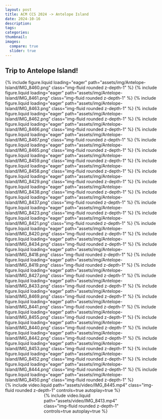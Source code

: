 ```yaml
---
layout: post
title: ACM CCS 2024 -> Antelope Island
date: 2024-10-16
description: 
tags: 
categories: 
thumbnail: 
images:
  compare: true
  slider: true
---
```



Trip to Antelope Island!
---

<swiper-container keyboard="true" navigation="true" pagination="true" pagination-clickable="true" pagination-dynamic-bullets="true" rewind="true">
<swiper-slide>{% include figure.liquid loading="eager" path="assets/img/Antelope-Island/IMG_8460.png" class="img-fluid rounded z-depth-1"  %}</swiper-slide>
<swiper-slide>{% include figure.liquid loading="eager" path="assets/img/Antelope-Island/IMG_8461.png" class="img-fluid rounded z-depth-1"  %}</swiper-slide>
<swiper-slide>{% include figure.liquid loading="eager" path="assets/img/Antelope-Island/IMG_8463.png" class="img-fluid rounded z-depth-1"  %}</swiper-slide>
<swiper-slide>{% include figure.liquid loading="eager" path="assets/img/Antelope-Island/IMG_8462.png" class="img-fluid rounded z-depth-1"  %}</swiper-slide>
<swiper-slide>{% include figure.liquid loading="eager" path="assets/img/Antelope-Island/IMG_8466.png" class="img-fluid rounded z-depth-1"  %}</swiper-slide>
<swiper-slide>{% include figure.liquid loading="eager" path="assets/img/Antelope-Island/IMG_8467.png" class="img-fluid rounded z-depth-1"  %}</swiper-slide>
<swiper-slide>{% include figure.liquid loading="eager" path="assets/img/Antelope-Island/IMG_8465.png" class="img-fluid rounded z-depth-1"  %}</swiper-slide>
<swiper-slide>{% include figure.liquid loading="eager" path="assets/img/Antelope-Island/IMG_8459.png" class="img-fluid rounded z-depth-1"  %}</swiper-slide>
<swiper-slide>{% include figure.liquid loading="eager" path="assets/img/Antelope-Island/IMG_8458.png" class="img-fluid rounded z-depth-1"  %}</swiper-slide>
<swiper-slide>{% include figure.liquid loading="eager" path="assets/img/Antelope-Island/IMG_8429.png" class="img-fluid rounded z-depth-1"  %}</swiper-slide>
<swiper-slide>{% include figure.liquid loading="eager" path="assets/img/Antelope-Island/IMG_8438.png" class="img-fluid rounded z-depth-1"  %}</swiper-slide>
<swiper-slide>{% include figure.liquid loading="eager" path="assets/img/Antelope-Island/IMG_8437.png" class="img-fluid rounded z-depth-1"  %}</swiper-slide>
<swiper-slide>{% include figure.liquid loading="eager" path="assets/img/Antelope-Island/IMG_8423.png" class="img-fluid rounded z-depth-1"  %}</swiper-slide>
<swiper-slide>{% include figure.liquid loading="eager" path="assets/img/Antelope-Island/IMG_8421.png" class="img-fluid rounded z-depth-1"  %}</swiper-slide>
<swiper-slide>{% include figure.liquid loading="eager" path="assets/img/Antelope-Island/IMG_8420.png" class="img-fluid rounded z-depth-1"  %}</swiper-slide>
<swiper-slide>{% include figure.liquid loading="eager" path="assets/img/Antelope-Island/IMG_8434.png" class="img-fluid rounded z-depth-1"  %}</swiper-slide>
<swiper-slide>{% include figure.liquid loading="eager" path="assets/img/Antelope-Island/IMG_8418.png" class="img-fluid rounded z-depth-1"  %}</swiper-slide>
<swiper-slide>{% include figure.liquid loading="eager" path="assets/img/Antelope-Island/IMG_8419.png" class="img-fluid rounded z-depth-1"  %}</swiper-slide>
<swiper-slide>{% include figure.liquid loading="eager" path="assets/img/Antelope-Island/IMG_8427.png" class="img-fluid rounded z-depth-1"  %}</swiper-slide>
<swiper-slide>{% include figure.liquid loading="eager" path="assets/img/Antelope-Island/IMG_8433.png" class="img-fluid rounded z-depth-1"  %}</swiper-slide>
<swiper-slide>{% include figure.liquid loading="eager" path="assets/img/Antelope-Island/IMG_8469.png" class="img-fluid rounded z-depth-1"  %}</swiper-slide>
<swiper-slide>{% include figure.liquid loading="eager" path="assets/img/Antelope-Island/IMG_8441.png" class="img-fluid rounded z-depth-1"  %}</swiper-slide>
<swiper-slide>{% include figure.liquid loading="eager" path="assets/img/Antelope-Island/IMG_8455.png" class="img-fluid rounded z-depth-1"  %}</swiper-slide>
<swiper-slide>{% include figure.liquid loading="eager" path="assets/img/Antelope-Island/IMG_8440.png" class="img-fluid rounded z-depth-1"  %}</swiper-slide>
<swiper-slide>{% include figure.liquid loading="eager" path="assets/img/Antelope-Island/IMG_8442.png" class="img-fluid rounded z-depth-1"  %}</swiper-slide>
<swiper-slide>{% include figure.liquid loading="eager" path="assets/img/Antelope-Island/IMG_8453.png" class="img-fluid rounded z-depth-1"  %}</swiper-slide>
<swiper-slide>{% include figure.liquid loading="eager" path="assets/img/Antelope-Island/IMG_8452.png" class="img-fluid rounded z-depth-1"  %}</swiper-slide>
<swiper-slide>{% include figure.liquid loading="eager" path="assets/img/Antelope-Island/IMG_8444.png" class="img-fluid rounded z-depth-1"  %}</swiper-slide>
<swiper-slide>{% include figure.liquid loading="eager" path="assets/img/Antelope-Island/IMG_8450.png" class="img-fluid rounded z-depth-1"  %}</swiper-slide>
</swiper-container>

<div class="row mt-3">
  <div class="col-sm mt-3 mt-md-0">
    {% include video.liquid path="assets/video/IMG_8445.mp4" class="img-fluid rounded z-depth-1" controls=true autoplay=true %}
  </div>
</div>

<div class="row mt-3"  style="max-width: 50%; margin: auto;">
  <div class="col-sm mt-3 mt-md-0">
    {% include video.liquid path="assets/video/IMG_8413.mp4" class="img-fluid rounded z-depth-1" controls=true autoplay=true %}
  </div>
</div>